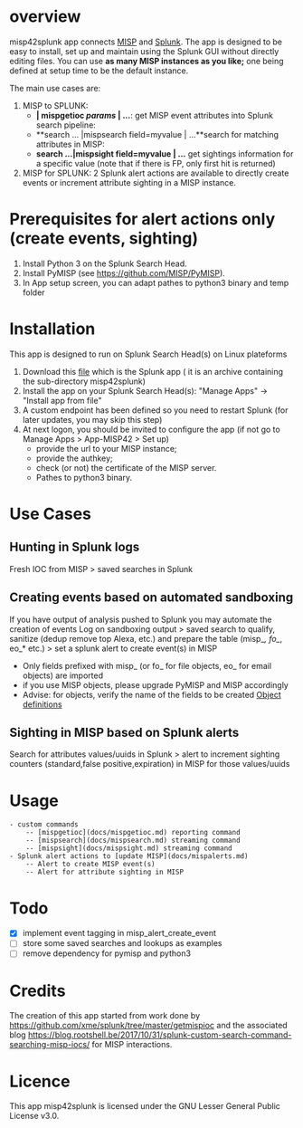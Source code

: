 # overview
misp42splunk app connects [MISP](http://www.misp-project.org/) and [Splunk](www.splunk.com).
The app is designed to be easy to install, set up and maintain using the Splunk GUI without directly editing files.
You can use **as many MISP instances as you like;** one being defined at setup time to be the default instance.

The main use cases are:
1. MISP to SPLUNK:
	- **| mispgetioc _params_ | ...**: get MISP event attributes into Splunk search pipeline: 
	- **search ... |mispsearch field=myvalue | ...**search for matching attributes in MISP: 
	- **search ...|mispsight field=myvalue | ...** get sightings information for a specific value (note that if there is FP, only first hit is returned)
2. MISP for SPLUNK: 2 Splunk alert actions are available to directly create events or increment attribute sighting in a MISP instance. 

# Prerequisites for alert actions only (create events, sighting)
1. Install Python 3 on the Splunk Search Head.
2. Install PyMISP (see https://github.com/MISP/PyMISP).
3. In App setup screen, you can adapt pathes to python3 binary and temp folder

# Installation
This app is designed to run on Splunk Search Head(s) on Linux plateforms
1. Download this [file](misp42splunk.tar.gz) which is the Splunk app ( it is an archive containing the sub-directory misp42splunk)
3. Install the app on your Splunk Search Head(s): "Manage Apps" -> "Install app from file"
4. A custom endpoint has been defined so you need to restart Splunk (for later updates, you may skip this step)
5. At next logon, you should be invited to configure the app (if not go to Manage Apps > App-MISP42 > Set up) 
    - provide the url to your MISP instance;
    - provide the authkey;
    - check (or not) the certificate of the MISP server.
    - Pathes to python3 binary.

# Use Cases

## Hunting in Splunk logs
Fresh IOC from MISP > saved searches in Splunk 

## Creating events based on automated sandboxing
If you have output of analysis pushed to Splunk you may automate the creation of events
Log on sandboxing output > saved search to qualify, sanitize (dedup remove top Alexa, etc.) and prepare the table (misp_*, fo_*, eo_* etc.) > set a splunk alert to create event(s) in MISP
* Only fields prefixed with misp_ (or fo_ for file objects, eo_ for email objects) are imported
* if you use MISP objects, please upgrade PyMISP and MISP accordingly
* Advise: for objects, verify the name of the fields to be created [Object definitions](https://github.com/MISP/misp-objects/tree/master/objects)

## Sighting in MISP based on Splunk alerts
Search for attributes values/uuids in Splunk > alert to increment sighting counters (standard,false positive,expiration) in MISP for those values/uuids 

# Usage
    - custom commands
        -- [mispgetioc](docs/mispgetioc.md) reporting command
        -- [mispsearch](docs/mispsearch.md) streaming command
        -- [mispsight](docs/mispsight.md) streaming command
    - Splunk alert actions to [update MISP](docs/mispalerts.md)
        -- Alert to create MISP event(s)
        -- Alert for attribute sighting in MISP

# Todo
- [X] implement event tagging in misp_alert_create_event
- [ ] store some saved searches and lookups as examples
- [ ] remove dependency for pymisp and python3

# Credits
The creation of this app started from work done by https://github.com/xme/splunk/tree/master/getmispioc and the associated blog https://blog.rootshell.be/2017/10/31/splunk-custom-search-command-searching-misp-iocs/ for MISP interactions.

# Licence
This app misp42splunk is licensed under the GNU Lesser General Public License v3.0.
